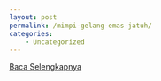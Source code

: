 ```yaml
---
layout: post
permalink: /mimpi-gelang-emas-jatuh/
categories:
    - Uncategorized
---
```


[Baca Selengkapnya](/06)